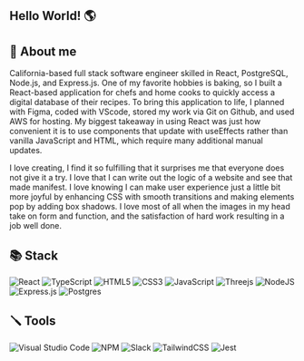 ## Hello World! 🌎
## 💬 About me
California-based full stack software engineer skilled in React, PostgreSQL, Node.js, and Express.js. One of my favorite hobbies is baking, so I built a React-based application for chefs and home cooks to quickly access a digital database of their recipes. To bring this application to life, I planned with Figma, coded with VScode, stored my work via Git on Github, and used AWS for hosting. My biggest takeaway in using React was just how convenient it is to use components that update with useEffects rather than vanilla JavaScript and HTML, which require many additional manual updates.

I love creating, I find it so fulfilling that it surprises me that everyone does not give it a try. I love that I can write out the logic of a website and see that made manifest. I love knowing I can make user experience just a little bit more joyful by enhancing CSS with smooth transitions and making elements pop by adding box shadows. I love most of all when the images in my head take on form and function, and the satisfaction of hard work resulting in a job well done.
## 📚 Stack
![React](https://img.shields.io/badge/react-%2320232a.svg?style=for-the-badge&logo=react&logoColor=%2361DAFB)
![TypeScript](https://img.shields.io/badge/typescript-%23007ACC.svg?style=for-the-badge&logo=typescript&logoColor=white)
![HTML5](https://img.shields.io/badge/html5-%23E34F26.svg?style=for-the-badge&logo=html5&logoColor=white)
![CSS3](https://img.shields.io/badge/css3-%231572B6.svg?style=for-the-badge&logo=css3&logoColor=white)
![JavaScript](https://img.shields.io/badge/javascript-%23323330.svg?style=for-the-badge&logo=javascript&logoColor=%23F7DF1E)
![Threejs](https://img.shields.io/badge/threejs-black?style=for-the-badge&logo=three.js&logoColor=white)
![NodeJS](https://img.shields.io/badge/node.js-6DA55F?style=for-the-badge&logo=node.js&logoColor=white)
![Express.js](https://img.shields.io/badge/express.js-%23404d59.svg?style=for-the-badge&logo=express&logoColor=%2361DAFB)
![Postgres](https://img.shields.io/badge/postgres-%23316192.svg?style=for-the-badge&logo=postgresql&logoColor=white)
## 🪛 Tools
![Visual Studio Code](https://img.shields.io/badge/Visual%20Studio%20Code-0078d7.svg?style=for-the-badge&logo=visual-studio-code&logoColor=white)
![NPM](https://img.shields.io/badge/NPM-%23CB3837.svg?style=for-the-badge&logo=npm&logoColor=white)
![Slack](https://img.shields.io/badge/Slack-4A154B?style=for-the-badge&logo=slack&logoColor=white)
![TailwindCSS](https://img.shields.io/badge/tailwindcss-%2338B2AC.svg?style=for-the-badge&logo=tailwind-css&logoColor=white)
![Jest](https://img.shields.io/badge/-jest-%23C21325?style=for-the-badge&logo=jest&logoColor=white)
